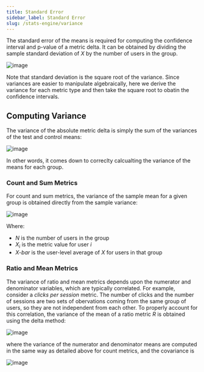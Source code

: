 ```yaml
---
title: Standard Error
sidebar_label: Standard Error
slug: /stats-engine/variance
---
```


The standard error of the means is required for computing the confidence interval and p-value of a metric delta. It can be obtained by dividing the sample standard deviation of _X_ by the number of users in the group.

![image](https://user-images.githubusercontent.com/90343952/168379752-9b9161a9-ddcd-497b-8a5e-96cbff6f666c.png)

Note that standard deviation is the square root of the variance. Since variances are easier to manipulate algebraically, here we derive the variance for each metric type and then take the square root to obatin the confidence intervals.

## Computing Variance

The variance of the absolute metric delta is simply the sum of the variances of the test and control means:

![image](https://user-images.githubusercontent.com/90343952/167954255-3a6dca90-defd-44f7-86fb-c1bf33fcad82.png)

In other words, it comes down to correclty calcualting the variance of the means for each group.

### Count and Sum Metrics

For count and sum metrics, the variance of the sample mean for a given group is obtained directly from the sample variance:

![image](https://user-images.githubusercontent.com/90343952/167955743-1927c90a-dca9-4882-b494-a145c0326946.png)

Where:

- _N_ is the number of users in the group
- _X<sub>i</sub>_ is the metric value for user _i_
- _X-bar_ is the user-level average of _X_ for users in that group

### Ratio and Mean Metrics

The variance of ratio and mean metrics depends upon the numerator and denominator variables, which are typically correlated. For example, consider a _clicks per session_ metric. The number of clicks and the number of sessions are two sets of obervations coming from the same group of users, so they are not independent from each other. To properly account for this correlation, the variance of the mean of a ratio metric _R_ is obtained using the delta method:

![image](https://user-images.githubusercontent.com/90343952/167956015-cc3f9fca-2c4d-410c-bff1-3f13dd16d105.png)

where the variance of the numerator and denominator means are computed in the same way as detailed above for count metrics, and the covariance is

![image](https://user-images.githubusercontent.com/90343952/167956127-c17017ef-07b2-4f76-88c4-00539eec50a7.png)
